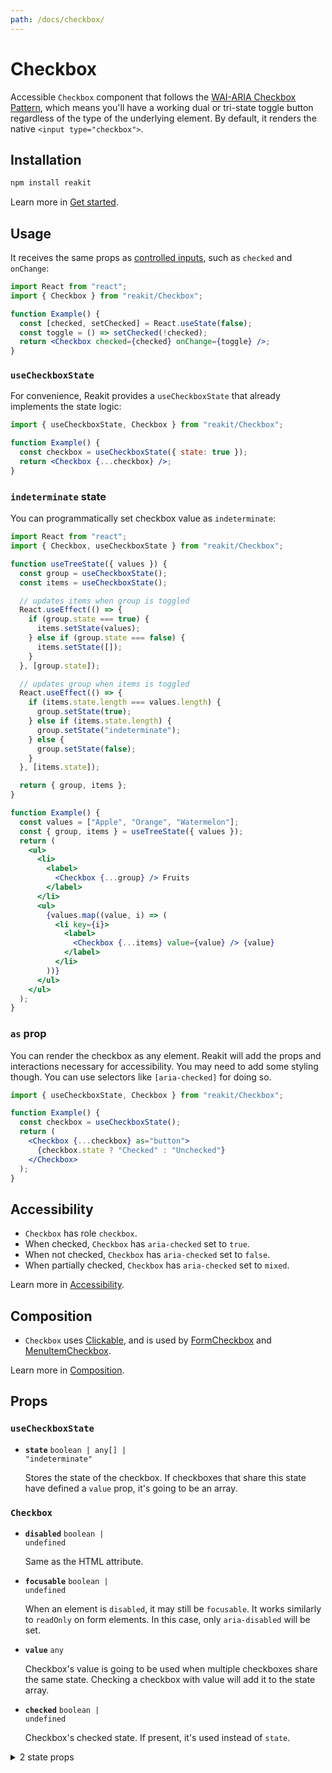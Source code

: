 ```yaml
---
path: /docs/checkbox/
---
```


# Checkbox

Accessible `Checkbox` component that follows the [WAI-ARIA Checkbox Pattern](https://www.w3.org/TR/wai-aria-practices/#checkbox), which means you'll have a working dual or tri-state toggle button regardless of the type of the underlying element. By default, it renders the native `<input type="checkbox">`.

<carbon-ad></carbon-ad>

## Installation

```sh
npm install reakit
```

Learn more in [Get started](/docs/get-started/).

## Usage

It receives the same props as [controlled inputs](https://reactjs.org/docs/forms.html), such as `checked` and `onChange`:

```jsx
import React from "react";
import { Checkbox } from "reakit/Checkbox";

function Example() {
  const [checked, setChecked] = React.useState(false);
  const toggle = () => setChecked(!checked);
  return <Checkbox checked={checked} onChange={toggle} />;
}
```

### `useCheckboxState`

For convenience, Reakit provides a `useCheckboxState` that already implements the state logic:

```jsx
import { useCheckboxState, Checkbox } from "reakit/Checkbox";

function Example() {
  const checkbox = useCheckboxState({ state: true });
  return <Checkbox {...checkbox} />;
}
```

### `indeterminate` state

You can programmatically set checkbox value as `indeterminate`:

```jsx
import React from "react";
import { Checkbox, useCheckboxState } from "reakit/Checkbox";

function useTreeState({ values }) {
  const group = useCheckboxState();
  const items = useCheckboxState();

  // updates items when group is toggled
  React.useEffect(() => {
    if (group.state === true) {
      items.setState(values);
    } else if (group.state === false) {
      items.setState([]);
    }
  }, [group.state]);

  // updates group when items is toggled
  React.useEffect(() => {
    if (items.state.length === values.length) {
      group.setState(true);
    } else if (items.state.length) {
      group.setState("indeterminate");
    } else {
      group.setState(false);
    }
  }, [items.state]);

  return { group, items };
}

function Example() {
  const values = ["Apple", "Orange", "Watermelon"];
  const { group, items } = useTreeState({ values });
  return (
    <ul>
      <li>
        <label>
          <Checkbox {...group} /> Fruits
        </label>
      </li>
      <ul>
        {values.map((value, i) => (
          <li key={i}>
            <label>
              <Checkbox {...items} value={value} /> {value}
            </label>
          </li>
        ))}
      </ul>
    </ul>
  );
}
```

### `as` prop

You can render the checkbox as any element. Reakit will add the props and interactions necessary for accessibility. You may need to add some styling though. You can use selectors like `[aria-checked]` for doing so.

```jsx
import { useCheckboxState, Checkbox } from "reakit/Checkbox";

function Example() {
  const checkbox = useCheckboxState();
  return (
    <Checkbox {...checkbox} as="button">
      {checkbox.state ? "Checked" : "Unchecked"}
    </Checkbox>
  );
}
```

## Accessibility

- `Checkbox` has role `checkbox`.
- When checked, `Checkbox` has `aria-checked` set to `true`.
- When not checked, `Checkbox` has `aria-checked` set to `false`.
- When partially checked, `Checkbox` has `aria-checked` set to `mixed`.

Learn more in [Accessibility](/docs/accessibility/).

## Composition

- `Checkbox` uses [Clickable](/docs/clickable/), and is used by [FormCheckbox](/docs/form/) and [MenuItemCheckbox](/docs/menu/).

Learn more in [Composition](/docs/composition/#props-hooks).

## Props

<!-- Automatically generated -->

### `useCheckboxState`

- **`state`**
  <code>boolean | any[] | &#34;indeterminate&#34;</code>

  Stores the state of the checkbox.
If checkboxes that share this state have defined a `value` prop, it's
going to be an array.

### `Checkbox`

- **`disabled`**
  <code>boolean | undefined</code>

  Same as the HTML attribute.

- **`focusable`**
  <code>boolean | undefined</code>

  When an element is `disabled`, it may still be `focusable`. It works
similarly to `readOnly` on form elements. In this case, only
`aria-disabled` will be set.

- **`value`**
  <code>any</code>

  Checkbox's value is going to be used when multiple checkboxes share the
same state. Checking a checkbox with value will add it to the state
array.

- **`checked`**
  <code>boolean | undefined</code>

  Checkbox's checked state. If present, it's used instead of `state`.

<details><summary>2 state props</summary>

> These props are returned by the state hook. You can spread them into this component (`{...state}`) or pass them separately. You can also provide these props from your own state logic.

- **`state`**
  <code>boolean | any[] | &#34;indeterminate&#34;</code>

  Stores the state of the checkbox.
If checkboxes that share this state have defined a `value` prop, it's
going to be an array.

- **`setState`**
  <code title="(value: SetStateAction&#60;boolean | any[] | &#34;indeterminate&#34;&#62;) =&#62; void">(value: SetStateAction&#60;boolean | any[] | &#34;indet...</code>

  Sets `state`.

</details>
